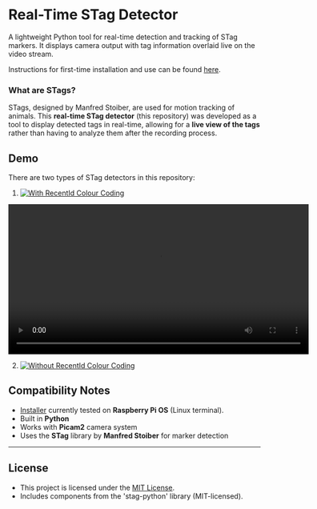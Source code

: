 # Real-Time STag Detector

A lightweight Python tool for real-time detection and tracking of STag markers. It displays camera output with tag information overlaid live on the video stream. 

Instructions for first-time installation and use can be found [here](INSTRUCTIONS.txt).

### What are STags?

STags, designed by Manfred Stoiber, are used for motion tracking of animals.  This **real-time STag detector** (this repository) was developed as a tool to display detected tags in real-time, allowing for a **live view of the tags** rather than having to analyze them after the recording process.

## Demo

There are two types of STag detectors in this repository:
1. [![With RecentId Colour Coding](https://youtube.com/shorts/ML3p0sLLcNw?feature=share/hqdefault.jpg)](https://youtube.com/shorts/ML3p0sLLcNw?feature=share)

<video controls width="600">
  <source src="https://rawcdn.githack.com/JulianKempenaers/real-time-tag-detector/7451112c7ee394b05cb5f6900199f8f47273ff03/assets/example_RICC.mp4" type="video/mp4">
  Your browser does not support the video tag.
</video>

2. [![Without RecentId Colour Coding](https://youtube.com/shorts/l4dGVPSPQto?feature=share/hqdefault.jpg)](https://youtube.com/shorts/l4dGVPSPQto?feature=share)

 ## Compatibility Notes
- [Installer](run_installer.sh) currently tested on **Raspberry Pi OS** (Linux terminal).
- Built in **Python**
- Works with **Picam2** camera system
- Uses the **STag** library by **Manfred Stoiber** for marker detection

---
## License

- This project is licensed under the [MIT License](LICENSE). 
- Includes components from the 'stag-python' library (MIT-licensed).
